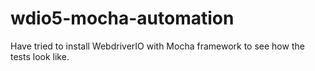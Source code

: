 # wdio5-mocha-automation

Have tried to install WebdriverIO with Mocha framework to see how the tests look like.
